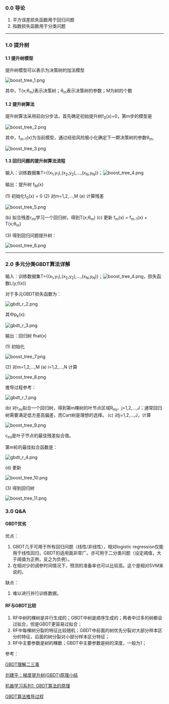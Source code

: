 ### 0.0 导论
1. 平方误差损失函数用于回归问题
2. 指数损失函数用于分类问题

----------

### 1.0 提升树
#### 1.1 提升树模型
提升树模型可以表示为决策树的加法模型

![boost_tree_1.png](https://i.imgur.com/66eVCNJ.png)

其中，T(x;θ<sub>m</sub>)表示决策树；θ<sub>m</sub>表示决策树的参数；M为树的个数

#### 1.2 提升树算法
提升树算法采用前向分步法，首先确定初始提升树f<sub>0</sub>(x)=0，第m步的模型是

![boost_tree_2.png](https://i.imgur.com/kVHXfY6.png)

其中，f<sub>m-1</sub>(x)为当前模型，通过经验风险极小化确定下一颗决策树的参数θ<sub>m</sub>,

![boost_tree_3.png](https://i.imgur.com/wrpus6R.png)

#### 1.3 回归问题的提升树算法流程
输入：训练数据集T={(x<sub>1</sub>,y<sub>1</sub>),(x<sub>2</sub>,y<sub>2</sub>),...,(x<sub>N</sub>,y<sub>N</sub>)}；![boost_tree_4.png](https://i.imgur.com/eHNQkF5.png)

输出：提升树 f<sub>M</sub>(x)

(1) 初始化f<sub>0</sub>(x) = 0
(2) 对m=1,2,...,M
(a) 计算残差

![boost_tree_5.png](https://i.imgur.com/g1b3VWb.png)

(b) 拟合残差r<sub>mi</sub>学习一个回归树，得到T(x;θ<sub>m</sub>)
(c) 更新 f<sub>m</sub>(x) = f<sub>m-1</sub>(x) + T(x;θ<sub>m</sub>)

(3) 得到回归问题提升树：

![boost_tree_6.png](https://i.imgur.com/ausFV8O.png)

----------

### 2.0 多元分类GBDT算法详解

输入：训练数据集T={(x<sub>1</sub>,y<sub>1</sub>),(x<sub>2</sub>,y<sub>2</sub>),...,(x<sub>N</sub>,y<sub>N</sub>)}；![boost_tree_4.png](https://i.imgur.com/eHNQkF5.png)，损失函数L(y,f(x))

对于多元GBDT损失函数为：

![gbdt_r_2.png](https://i.imgur.com/fs13MI8.png)

其中p<sub>k</sub>(x):

![gbdt_r_3.png](https://i.imgur.com/zSONBBM.png)

输出：回归树 fhat(x)

(1) 初始化

![boost_tree_7.png](https://i.imgur.com/cMgPG5Z.png)

(2) 对m=1,2,...,M
(a) i=1,2,...,N 计算

![boost_tree_8.png](https://i.imgur.com/O7J47PL.png)

推导过程参考：

![gbdt_r_1.png](https://i.imgur.com/5t91bWu.png)

(b) 对r<sub>mi</sub>拟合一个回归树，得到第m棵树的叶节点区域R<sub>mj</sub>，j=1,2,...,J；通常回归树需要满足低方差高偏差，而Cart树是理想的选择。
(c) 对j=1,2,...,J，计算

![boost_tree_9.png](https://i.imgur.com/OVETFnF.png)

c<sub>mi</sub>是叶子节点的最佳残差拟合值。

第m轮的最佳拟合函数是：

![gbdt_r_4.png](https://i.imgur.com/4gfyyyn.png)

(d) 更新

![boost_tree_10.png](https://i.imgur.com/S4dKkYj.png)

(3) 得到回归树

![boost_tree_11.png](https://i.imgur.com/QQYyXYI.png)


### 3.0 Q&A
#### GBDT优劣
优点：</br>
1. GBDT几乎可用于所有回归问题（线性/非线性），相对logistic regression仅能用于线性回归，GBDT的适用面非常广。亦可用于二分类问题（设定阈值，大于阈值为正例，反之为负例）。
1. 在相对少的调参时间情况下，预测的准备率也可以比较高。这个是相对SVM来说的。

缺点：</br>
1. 难以进行并行训练数据。

#### RF与GBDT比较
1. RF中树的棵树是并行生成的；GBDT中树是顺序生成的；两者中过多的树都会过拟合，但是GBDT更容易过拟合；
2. RF中每棵树分裂的特征比较随机；GBDT中前面的树优先分裂对大部分样本区分的特征，后面的树分裂对小部分样本区分特征；
3. RF中主要参数是树的棵数；GBDT中主要参数是树的深度，一般为1；

参考：

[GBDT理解二三事](https://blog.csdn.net/w28971023/article/details/43704775)

[刘建平：梯度提升树(GBDT)原理小结](https://www.cnblogs.com/pinard/p/6140514.html)

[机器学习系列1. GBDT算法的原理](https://blog.csdn.net/u012684933/article/details/51088609)

[GBDT算法推导过程](https://www.cnblogs.com/wuxiangli/p/5973737.html)